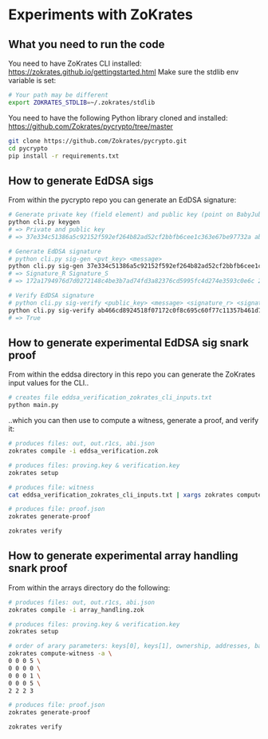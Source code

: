# Experiments with ZoKrates

## What you need to run the code

You need to have ZoKrates CLI installed: https://zokrates.github.io/gettingstarted.html
Make sure the stdlib env variable is set:
```bash
# Your path may be different
export ZOKRATES_STDLIB=~/.zokrates/stdlib
```

You need to have the following Python library cloned and installed: https://github.com/Zokrates/pycrypto/tree/master

```bash
git clone https://github.com/Zokrates/pycrypto.git
cd pycrypto
pip install -r requirements.txt
```

## How to generate EdDSA sigs

From within the pycrypto repo you can generate an EdDSA signature:

```bash
# Generate private key (field element) and public key (point on BabyJubJub curve)
python cli.py keygen
# => Private and public key
# => 37e334c51386a5c92152f592ef264b82ad52cf2bbfb6cee1c363e67be97732a ab466cd8924518f07172c0f8c695c60f77c11357b461d787ef31864a163f3995

# Generate EdDSA signature
# python cli.py sig-gen <pvt_key> <message>
python cli.py sig-gen 37e334c51386a5c92152f592ef264b82ad52cf2bbfb6cee1c363e67be97732a 11dd22
# => Signature_R Signature_S
# => 172a1794976d7d0272148c4be3b7ad74fd3a82376cd5995fc4d274e3593c0e6c 24e96be628208a9800336d23bd31318d8a9b95bc9bd8f6f01cae207c05062523

# Verify EdDSA signature
# python cli.py sig-verify <public_key> <message> <signature_r> <signature_s>
python cli.py sig-verify ab466cd8924518f07172c0f8c695c60f77c11357b461d787ef31864a163f3995 11dd22 172a1794976d7d0272148c4be3b7ad74fd3a82376cd5995fc4d274e3593c0e6c 24e96be628208a9800336d23bd31318d8a9b95bc9bd8f6f01cae207c05062523
# => True
```

## How to generate experimental EdDSA sig snark proof

From within the eddsa directory in this repo you can generate the ZoKrates input values for the CLI..

```bash
# creates file eddsa_verification_zokrates_cli_inputs.txt
python main.py
```

..which you can then use to compute a witness, generate a proof, and verify it:

```bash
# produces files: out, out.r1cs, abi.json
zokrates compile -i eddsa_verification.zok

# produces files: proving.key & verification.key
zokrates setup

# produces file: witness
cat eddsa_verification_zokrates_cli_inputs.txt | xargs zokrates compute-witness -a

# produces file: proof.json
zokrates generate-proof

zokrates verify
```

## How to generate experimental array handling snark proof

From within the arrays directory do the following:

```bash
# produces files: out, out.r1cs, abi.json
zokrates compile -i array_handling.zok

# produces files: proving.key & verification.key
zokrates setup

# order of arary parameters: keys[0], keys[1], ownership, addresses, balances
zokrates compute-witness -a \
0 0 0 5 \
0 0 0 0 \
0 0 0 1 \
0 0 0 5 \
2 2 2 3

# produces file: proof.json
zokrates generate-proof

zokrates verify
```

